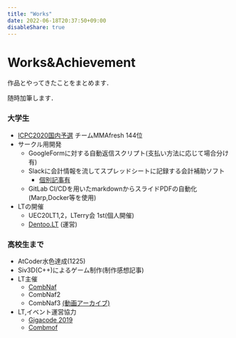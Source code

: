 ```yaml
---
title: "Works"
date: 2022-06-18T20:37:50+09:00
disableShare: true
---
```

# Works&Achievement
作品とやってきたことをまとめます．

随時加筆します．

### 大学生
- [ICPC2020国内予選](https://icpc.iisf.or.jp/2020-yokohama/domestic_result/) チームMMAfresh 144位
- サークル用開発
  - GoogleFormに対する自動返信スクリプト(支払い方法に応じて場合分け有)
  - Slackに会計情報を流してスプレッドシートに記録する会計補助ソフト
    - [個別記事有](/work/cashierappgas/)
  - GitLab CI/CDを用いたmarkdownからスライドPDFの自動化(Marp,Docker等を使用)
- LTの開催
  - UEC20LT1,2，LTerry会 1st(個人開催)
  - [Dentoo.LT](https://dentoo.lt) (運営)
### 高校生まで
- AtCoder水色達成(1225)
- Siv3D(C++)によるゲーム制作(制作感想記事)
- LT主催
  - [CombNaf](https://combnaf.connpass.com/)
  - CombNaf2
  - CombNaf3 [(動画アーカイブ)](https://youtu.be/iNmsxEraOKY)
- LT,イベント運営協力
  - [Gigacode 2019](https://qiita.com/e869120/items/b1440af876b0c26ced0c#2019922-%E9%A0%83)
  - [Combmof](https://combnaf.connpass.com/event/98427/)